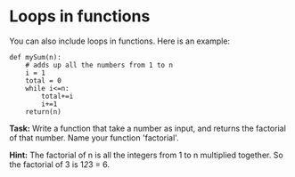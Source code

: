 # Loops in functions

You can also include loops in functions. Here is an example:

```
def mySum(n):
    # adds up all the numbers from 1 to n
    i = 1
    total = 0
    while i<=n:
        total+=i
        i+=1
    return(n)

```



**Task:** Write a function that take a number as input, and returns the factorial of that number. Name your function 'factorial'.

**Hint:** The factorial of n is all the integers from 1 to n multiplied together. So the factorial of 3 is 1*2*3 = 6.  
